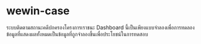 # wewin-case
ระบบติดตามสถานะคดีปกครองโครงการเราชนะ
Dashboard นี้เป็นเพียงแบบจำลองเพื่อการทดลอง ข้อมูลที่แสดงผลทั้งหมดเป็นข้อมูลที่ถูกจำลองขึ้นเพื่อประโยชน์ในการทดสอบ
